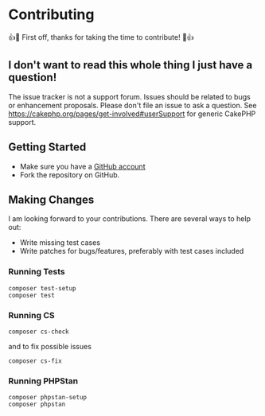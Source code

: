 # Contributing

:+1::tada: First off, thanks for taking the time to contribute! :tada::+1:


## I don't want to read this whole thing I just have a question!

The issue tracker is not a support forum. Issues should be related to bugs or enhancement proposals.
Please don't file an issue to ask a question.
See https://cakephp.org/pages/get-involved#userSupport for generic CakePHP support.

## Getting Started

* Make sure you have a [GitHub account](https://github.com/signup/free)
* Fork the repository on GitHub.

## Making Changes

I am looking forward to your contributions. There are several ways to help out:
* Write missing test cases
* Write patches for bugs/features, preferably with test cases included

### Running Tests

```
composer test-setup
composer test
```

### Running CS

```
composer cs-check
```

and to fix possible issues
```
composer cs-fix
```

### Running PHPStan

```
composer phpstan-setup
composer phpstan
```
